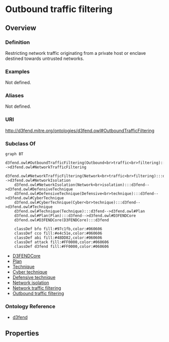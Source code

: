 # Outbound traffic filtering

## Overview

### Definition
Restricting network traffic originating from a private host or enclave destined towards untrusted networks.

### Examples
Not defined.

### Aliases
Not defined.

### URI
http://d3fend.mitre.org/ontologies/d3fend.owl#OutboundTrafficFiltering

### Subclass Of
```mermaid
graph BT
    d3fend.owl#OutboundTrafficFiltering(Outbound<br>traffic<br>filtering):::d3fend-->d3fend.owl#NetworkTrafficFiltering
    d3fend.owl#NetworkTrafficFiltering(Network<br>traffic<br>filtering):::d3fend-->d3fend.owl#NetworkIsolation
    d3fend.owl#NetworkIsolation(Network<br>isolation):::d3fend-->d3fend.owl#DefensiveTechnique
    d3fend.owl#DefensiveTechnique(Defensive<br>technique):::d3fend-->d3fend.owl#CyberTechnique
    d3fend.owl#CyberTechnique(Cyber<br>technique):::d3fend-->d3fend.owl#Technique
    d3fend.owl#Technique(Technique):::d3fend-->d3fend.owl#Plan
    d3fend.owl#Plan(Plan):::d3fend-->d3fend.owl#D3FENDCore
    d3fend.owl#D3FENDCore(D3FENDCore):::d3fend
    
    classDef bfo fill:#97c1fb,color:#060606
    classDef cco fill:#e4c51e,color:#060606
    classDef abi fill:#48DD82,color:#060606
    classDef attack fill:#FF0000,color:#060606
    classDef d3fend fill:#FF0000,color:#060606
```

- [D3FENDCore](/docs/ontology/reference/model/D3FENDCore/D3FENDCore.md)
- [Plan](/docs/ontology/reference/model/D3FENDCore/Plan/Plan.md)
- [Technique](/docs/ontology/reference/model/D3FENDCore/Plan/Technique/Technique.md)
- [Cyber technique](/docs/ontology/reference/model/D3FENDCore/Plan/Technique/Cyber%20technique/Cyber%20technique.md)
- [Defensive technique](/docs/ontology/reference/model/D3FENDCore/Plan/Technique/Cyber%20technique/Defensive%20technique/Defensive%20technique.md)
- [Network isolation](/docs/ontology/reference/model/D3FENDCore/Plan/Technique/Cyber%20technique/Defensive%20technique/Network%20isolation/Network%20isolation.md)
- [Network traffic filtering](/docs/ontology/reference/model/D3FENDCore/Plan/Technique/Cyber%20technique/Defensive%20technique/Network%20isolation/Network%20traffic%20filtering/Network%20traffic%20filtering.md)
- [Outbound traffic filtering](/docs/ontology/reference/model/D3FENDCore/Plan/Technique/Cyber%20technique/Defensive%20technique/Network%20isolation/Network%20traffic%20filtering/Outbound%20traffic%20filtering/Outbound%20traffic%20filtering.md)


### Ontology Reference
- [d3fend](http://d3fend.mitre.org/ontologies/d3fend.owl#)

## Properties
